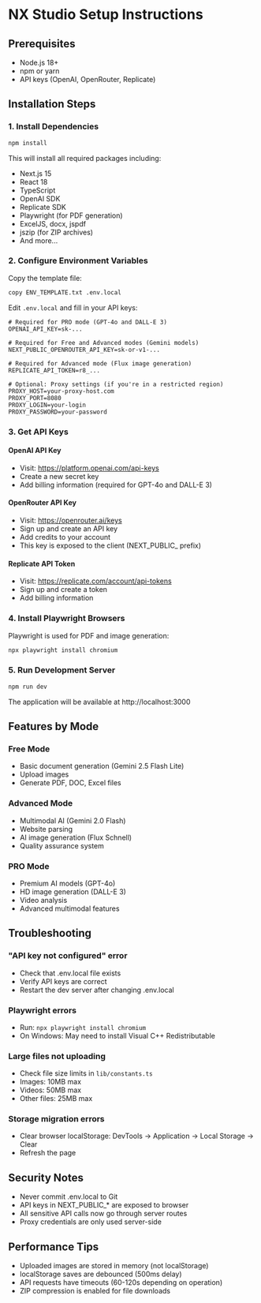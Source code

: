 # NX Studio Setup Instructions

## Prerequisites

- Node.js 18+ 
- npm or yarn
- API keys (OpenAI, OpenRouter, Replicate)

## Installation Steps

### 1. Install Dependencies

```bash
npm install
```

This will install all required packages including:
- Next.js 15
- React 18
- TypeScript
- OpenAI SDK
- Replicate SDK
- Playwright (for PDF generation)
- ExcelJS, docx, jspdf
- jszip (for ZIP archives)
- And more...

### 2. Configure Environment Variables

Copy the template file:

```bash
copy ENV_TEMPLATE.txt .env.local
```

Edit `.env.local` and fill in your API keys:

```env
# Required for PRO mode (GPT-4o and DALL-E 3)
OPENAI_API_KEY=sk-...

# Required for Free and Advanced modes (Gemini models)
NEXT_PUBLIC_OPENROUTER_API_KEY=sk-or-v1-...

# Required for Advanced mode (Flux image generation)
REPLICATE_API_TOKEN=r8_...

# Optional: Proxy settings (if you're in a restricted region)
PROXY_HOST=your-proxy-host.com
PROXY_PORT=8080
PROXY_LOGIN=your-login
PROXY_PASSWORD=your-password
```

### 3. Get API Keys

#### OpenAI API Key
- Visit: https://platform.openai.com/api-keys
- Create a new secret key
- Add billing information (required for GPT-4o and DALL-E 3)

#### OpenRouter API Key
- Visit: https://openrouter.ai/keys
- Sign up and create an API key
- Add credits to your account
- This key is exposed to the client (NEXT_PUBLIC_ prefix)

#### Replicate API Token
- Visit: https://replicate.com/account/api-tokens
- Sign up and create a token
- Add billing information

### 4. Install Playwright Browsers

Playwright is used for PDF and image generation:

```bash
npx playwright install chromium
```

### 5. Run Development Server

```bash
npm run dev
```

The application will be available at http://localhost:3000

## Features by Mode

### Free Mode
- Basic document generation (Gemini 2.5 Flash Lite)
- Upload images
- Generate PDF, DOC, Excel files

### Advanced Mode
- Multimodal AI (Gemini 2.0 Flash)
- Website parsing
- AI image generation (Flux Schnell)
- Quality assurance system

### PRO Mode
- Premium AI models (GPT-4o)
- HD image generation (DALL-E 3)
- Video analysis
- Advanced multimodal features

## Troubleshooting

### "API key not configured" error
- Check that .env.local file exists
- Verify API keys are correct
- Restart the dev server after changing .env.local

### Playwright errors
- Run: `npx playwright install chromium`
- On Windows: May need to install Visual C++ Redistributable

### Large files not uploading
- Check file size limits in `lib/constants.ts`
- Images: 10MB max
- Videos: 50MB max
- Other files: 25MB max

### Storage migration errors
- Clear browser localStorage: DevTools → Application → Local Storage → Clear
- Refresh the page

## Security Notes

- Never commit .env.local to Git
- API keys in NEXT_PUBLIC_* are exposed to browser
- All sensitive API calls now go through server routes
- Proxy credentials are only used server-side

## Performance Tips

- Uploaded images are stored in memory (not localStorage)
- localStorage saves are debounced (500ms delay)
- API requests have timeouts (60-120s depending on operation)
- ZIP compression is enabled for file downloads


